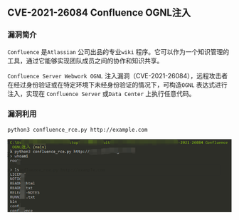 ## CVE-2021-26084 Confluence OGNL注入

### 漏洞简介

`Confluence` 是`Atlassian` 公司出品的专业`wiki` 程序。它可以作为一个知识管理的工具，通过它能够实现团队成员之间的协作和知识共享。

`Confluence Server Webwork OGNL` 注入漏洞（CVE-2021-26084），远程攻击者在经过身份验证或在特定环境下未经身份验证的情况下，可构造`OGNL` 表达式进行注入，实现在 `Confluence Server` 或`Data Center` 上执行任意代码。

### 漏洞利用

```
python3 confluence_rce.py http://example.com
```

![image-20211031233738797](./images01.png)